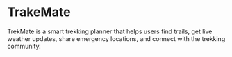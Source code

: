 # TrakeMate
TrekMate is a smart trekking planner that helps users find trails, get live weather updates, share emergency locations, and connect with the trekking community.
